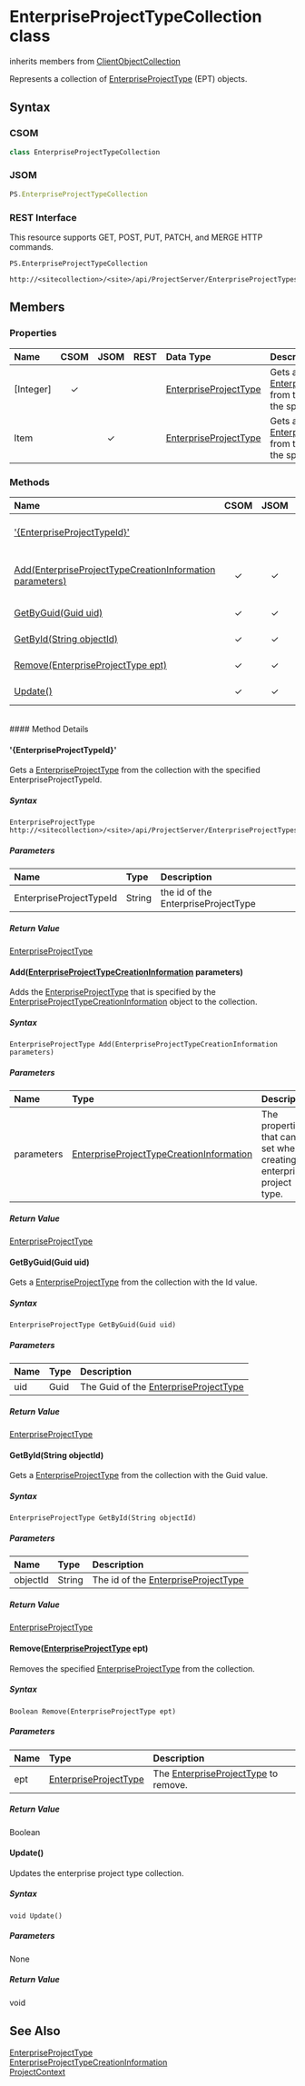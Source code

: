[comment]: # (Name:EnterpriseProjectTypeCollection)
[comment]: # (Type:class)
[comment]: # (Status:Verified)

# <a name="name"></a>EnterpriseProjectTypeCollection class

inherits members from [ClientObjectCollection<EnterpriseProjectType>](https://msdn.microsoft.com/EN-US/library/ee539303)<br/>

<a name="description"></a>Represents a collection of [EnterpriseProjectType](EnterpriseProjectType.md) (EPT) objects.

## <a name="syntax"></a>Syntax

### CSOM

```C#
class EnterpriseProjectTypeCollection 
```
### JSOM

```JavaScript
PS.EnterpriseProjectTypeCollection
```
### REST Interface

This resource supports GET, POST, PUT, PATCH, and MERGE HTTP commands.

```
PS.EnterpriseProjectTypeCollection

http://<sitecollection>/<site>/api/ProjectServer/EnterpriseProjectTypes
```

## <a name="members"></a>Members

### <a name="properties"></a>Properties

|**Name**|**CSOM**|**JSOM**|**REST**|**Data Type**|**Description**|
|:-----|:-----:|:-----:|:-----:|:-----|:-----|
|<a name="[Integer]"></a>[Integer]|&#x2713;|||[EnterpriseProjectType](EnterpriseProjectType.md)|Gets a [EnterpriseProjectType](EnterpriseProjectType.md) from the collection at the specified index.|
|<a name="Item"></a>Item||&#x2713;||[EnterpriseProjectType](EnterpriseProjectType.md)|Gets a [EnterpriseProjectType](EnterpriseProjectType.md) from the collection at the specified index.|

### <a name="methods"></a>Methods

|**Name**|**CSOM**|**JSOM**|**REST**|**Return Data Type**|**Description**|
|:-----|:-----:|:-----:|:-----:|:-----|:-----|
|[&#39;{EnterpriseProjectTypeId}&#39;](#&#39;{EnterpriseProjectTypeId}&#39;)|||&#x2713;|[EnterpriseProjectType](EnterpriseProjectType.md)|Gets a [EnterpriseProjectType](EnterpriseProjectType.md) from the collection with the specified EnterpriseProjectTypeId.|
|[Add(EnterpriseProjectTypeCreationInformation parameters)](#Add_[EnterpriseProjectTypeCreationInformation]_EnterpriseProjectTypeCreationInformation.md__parameters_)|&#x2713;|&#x2713;|&#x2713;|[EnterpriseProjectType](EnterpriseProjectType.md)|Adds the [EnterpriseProjectType](EnterpriseProjectType.md) that is specified by the [EnterpriseProjectTypeCreationInformation](EnterpriseProjectTypeCreationInformation.md) object to the collection.|
|[GetByGuid(Guid uid)](#GetByGuid_Guid_uid_)|&#x2713;|&#x2713;|&#x2713;|[EnterpriseProjectType](EnterpriseProjectType.md)|Gets a [EnterpriseProjectType](EnterpriseProjectType.md) from the collection with the Id value.|
|[GetById(String objectId)](#GetById_String_objectId_)|&#x2713;|&#x2713;|&#x2713;|[EnterpriseProjectType](EnterpriseProjectType.md)|Gets a [EnterpriseProjectType](EnterpriseProjectType.md) from the collection with the Guid value.|
|[Remove(EnterpriseProjectType ept)](#Remove_[EnterpriseProjectType]_EnterpriseProjectType.md__ept_)|&#x2713;|&#x2713;||Boolean|Removes the specified [EnterpriseProjectType](EnterpriseProjectType.md) from the collection.|
|[Update()](#Update__)|&#x2713;|&#x2713;||void|Updates the enterprise project type collection.|

<br/>
#### Method Details

#### <a name="&#39;{EnterpriseProjectTypeId}&#39;"></a>&#39;{EnterpriseProjectTypeId}&#39;

Gets a [EnterpriseProjectType](EnterpriseProjectType.md) from the collection with the specified EnterpriseProjectTypeId.

##### Syntax

```
EnterpriseProjectType http://<sitecollection>/<site>/api/ProjectServer/EnterpriseProjectTypes('{EnterpriseProjectTypeId}')
```

##### Parameters
|**Name** |**Type**|**Description**|
|:------ |:----|:------ |
|EnterpriseProjectTypeId|String|the id of the EnterpriseProjectType

##### Return Value

[EnterpriseProjectType](EnterpriseProjectType.md)

#### <a name="Add_[EnterpriseProjectTypeCreationInformation]_EnterpriseProjectTypeCreationInformation.md__parameters_"></a>Add([EnterpriseProjectTypeCreationInformation](EnterpriseProjectTypeCreationInformation.md) parameters)
 
Adds the [EnterpriseProjectType](EnterpriseProjectType.md) that is specified by the [EnterpriseProjectTypeCreationInformation](EnterpriseProjectTypeCreationInformation.md) object to the collection.

##### Syntax

```
EnterpriseProjectType Add(EnterpriseProjectTypeCreationInformation parameters)
```

##### Parameters
|**Name** |**Type**|**Description**|
|:------ |:----|:------ |
|parameters|[EnterpriseProjectTypeCreationInformation](EnterpriseProjectTypeCreationInformation.md)|The properties that can be set when creating a enterprise project type.

##### Return Value

[EnterpriseProjectType](EnterpriseProjectType.md)

#### <a name="GetByGuid_Guid_uid_"></a>GetByGuid(Guid uid)
 
Gets a [EnterpriseProjectType](EnterpriseProjectType.md) from the collection with the Id value.

##### Syntax

```
EnterpriseProjectType GetByGuid(Guid uid)
```

##### Parameters
|**Name** |**Type**|**Description**|
|:------ |:----|:------ |
|uid|Guid|The Guid of the [EnterpriseProjectType](EnterpriseProjectType.md)

##### Return Value

[EnterpriseProjectType](EnterpriseProjectType.md)

#### <a name="GetById_String_objectId_"></a>GetById(String objectId)
 
Gets a [EnterpriseProjectType](EnterpriseProjectType.md) from the collection with the Guid value.

##### Syntax

```
EnterpriseProjectType GetById(String objectId)
```

##### Parameters
|**Name** |**Type**|**Description**|
|:------ |:----|:------ |
|objectId|String|The id of the [EnterpriseProjectType](EnterpriseProjectType.md)

##### Return Value

[EnterpriseProjectType](EnterpriseProjectType.md)

#### <a name="Remove_[EnterpriseProjectType]_EnterpriseProjectType.md__ept_"></a>Remove([EnterpriseProjectType](EnterpriseProjectType.md) ept)
 
Removes the specified [EnterpriseProjectType](EnterpriseProjectType.md) from the collection.

##### Syntax

```
Boolean Remove(EnterpriseProjectType ept)
```

##### Parameters
|**Name** |**Type**|**Description**|
|:------ |:----|:------ |
|ept|[EnterpriseProjectType](EnterpriseProjectType.md)|The [EnterpriseProjectType](EnterpriseProjectType.md) to remove.

##### Return Value

Boolean

#### <a name="Update__"></a>Update()
 
Updates the enterprise project type collection.

##### Syntax

```
void Update()
```

##### Parameters

None

##### Return Value

void

## <a name="seeAlso"></a>See Also

[EnterpriseProjectType](EnterpriseProjectType.md)<br/>
[EnterpriseProjectTypeCreationInformation](EnterpriseProjectTypeCreationInformation.md)<br/>
[ProjectContext](ProjectContext.md)<br/>
